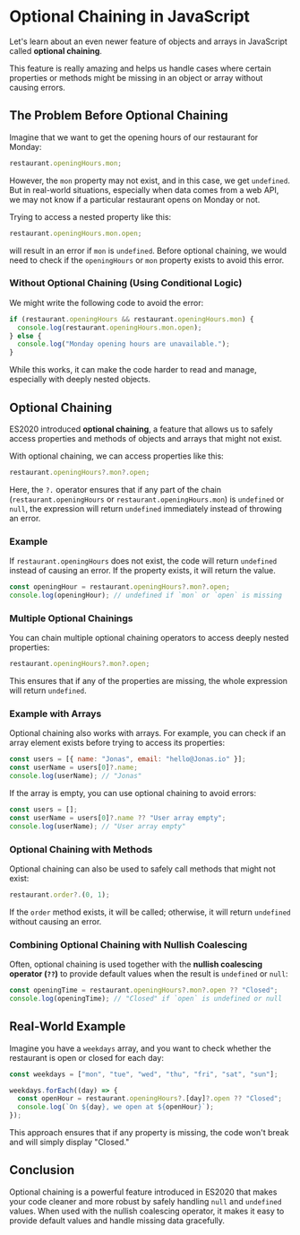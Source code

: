 # Optional Chaining in JavaScript

Let's learn about an even newer feature of objects and arrays in JavaScript called **optional chaining**.

This feature is really amazing and helps us handle cases where certain properties or methods might be missing in an object or array without causing errors.

## The Problem Before Optional Chaining

Imagine that we want to get the opening hours of our restaurant for Monday:

```js
restaurant.openingHours.mon;
```

However, the `mon` property may not exist, and in this case, we get `undefined`. But in real-world situations, especially when data comes from a web API, we may not know if a particular restaurant opens on Monday or not.

Trying to access a nested property like this:

```js
restaurant.openingHours.mon.open;
```

will result in an error if `mon` is `undefined`. Before optional chaining, we would need to check if the `openingHours` or `mon` property exists to avoid this error.

### Without Optional Chaining (Using Conditional Logic)

We might write the following code to avoid the error:

```js
if (restaurant.openingHours && restaurant.openingHours.mon) {
  console.log(restaurant.openingHours.mon.open);
} else {
  console.log("Monday opening hours are unavailable.");
}
```

While this works, it can make the code harder to read and manage, especially with deeply nested objects.

## Optional Chaining

ES2020 introduced **optional chaining**, a feature that allows us to safely access properties and methods of objects and arrays that might not exist.

With optional chaining, we can access properties like this:

```js
restaurant.openingHours?.mon?.open;
```

Here, the `?.` operator ensures that if any part of the chain (`restaurant.openingHours` or `restaurant.openingHours.mon`) is `undefined` or `null`, the expression will return `undefined` immediately instead of throwing an error.

### Example

If `restaurant.openingHours` does not exist, the code will return `undefined` instead of causing an error. If the property exists, it will return the value.

```js
const openingHour = restaurant.openingHours?.mon?.open;
console.log(openingHour); // undefined if `mon` or `open` is missing
```

### Multiple Optional Chainings

You can chain multiple optional chaining operators to access deeply nested properties:

```js
restaurant.openingHours?.mon?.open;
```

This ensures that if any of the properties are missing, the whole expression will return `undefined`.

### Example with Arrays

Optional chaining also works with arrays. For example, you can check if an array element exists before trying to access its properties:

```js
const users = [{ name: "Jonas", email: "hello@Jonas.io" }];
const userName = users[0]?.name;
console.log(userName); // "Jonas"
```

If the array is empty, you can use optional chaining to avoid errors:

```js
const users = [];
const userName = users[0]?.name ?? "User array empty";
console.log(userName); // "User array empty"
```

### Optional Chaining with Methods

Optional chaining can also be used to safely call methods that might not exist:

```js
restaurant.order?.(0, 1);
```

If the `order` method exists, it will be called; otherwise, it will return `undefined` without causing an error.

### Combining Optional Chaining with Nullish Coalescing

Often, optional chaining is used together with the **nullish coalescing operator (`??`)** to provide default values when the result is `undefined` or `null`:

```js
const openingTime = restaurant.openingHours?.mon?.open ?? "Closed";
console.log(openingTime); // "Closed" if `open` is undefined or null
```

## Real-World Example

Imagine you have a `weekdays` array, and you want to check whether the restaurant is open or closed for each day:

```js
const weekdays = ["mon", "tue", "wed", "thu", "fri", "sat", "sun"];

weekdays.forEach((day) => {
  const openHour = restaurant.openingHours?.[day]?.open ?? "Closed";
  console.log(`On ${day}, we open at ${openHour}`);
});
```

This approach ensures that if any property is missing, the code won't break and will simply display "Closed."

## Conclusion

Optional chaining is a powerful feature introduced in ES2020 that makes your code cleaner and more robust by safely handling `null` and `undefined` values. When used with the nullish coalescing operator, it makes it easy to provide default values and handle missing data gracefully.
